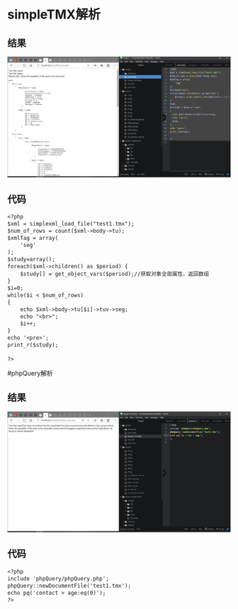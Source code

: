 # simpleTMX解析
## 结果
![ktzy09_1 pic](https://github.com/JayKay7812/Database-Theory-2/blob/master/%E8%AF%BE%E5%A0%82%E4%BD%9C%E4%B8%9A09/img/ktzy09_1.png)
## 代码
```
<?php
$xml = simplexml_load_file("test1.tmx");
$num_of_rows = count($xml->body->tu);
$xmlTag = array(
    'seg'
);
$study=array();
foreach($xml->children() as $period) {
    $study[] = get_object_vars($period);//获取对象全部属性，返回数组
}
$i=0;
while($i < $num_of_rows)
{
	echo $xml->body->tu[$i]->tuv->seg;
	echo "<br>";
	$i++;
}
echo '<pre>';
print_r($study);

?>
```
#phpQuery解析
## 结果
![ktzy09_2 pic](https://github.com/JayKay7812/Database-Theory-2/blob/master/%E8%AF%BE%E5%A0%82%E4%BD%9C%E4%B8%9A09/img/ktzy09_2.png)
## 代码
```
<?php
include 'phpQuery/phpQuery.php';
phpQuery::newDocumentFile('test1.tmx'); 
echo pq('contact > age:eq(0)');
?>
```
